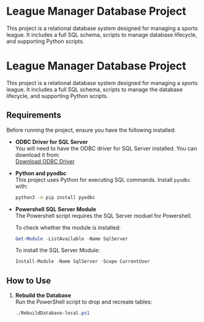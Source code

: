 # League Manager Database Project

This project is a relational database system designed for managing a sports league. It includes a full SQL schema, scripts to manage database lifecycle, and supporting Python scripts.

# League Manager Database Project

This project is a relational database system designed for managing a sports league. It includes a full SQL schema, scripts to manage the database lifecycle, and supporting Python scripts.

## Requirements

Before running the project, ensure you have the following installed:

- **ODBC Driver for SQL Server**  
  You will need to have the ODBC driver for SQL Server installed. You can download it from:  
  [Download ODBC Driver](https://docs.microsoft.com/en-us/sql/connect/odbc/download-odbc-driver-for-sql-server?view=sql-server-ver15)

- **Python and pyodbc**  
  This project uses Python for executing SQL commands. Install `pyodbc` with:
  ```bash
  python3 -m pip install pyodbc
  
- **Powershell SQL Server Module**  
   The Powershell script requires the SQL Server moduel for Powershell.

  To check whether the module is installed:
  ```powershell
  Get-Module -ListAvailable -Name SqlServer
  ```
  To install the SQL Server Module:
    ```powershell
    Install-Module -Name SqlServer -Scope CurrentUser
   ```


## How to Use

1. **Rebuild the Database**  
   Run the PowerShell script to drop and recreate tables:
   ```powershell
   ./RebuildDatabase-local.ps1

